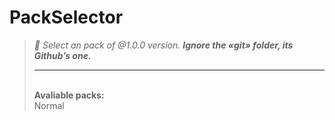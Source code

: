 # PackSelector
> *📍 Select an pack of @1.0.0 version. **Ignore the «git» folder, its Github’s one.***
> - - -
> <br>**Avaliable packs:**<br>
> Normal
